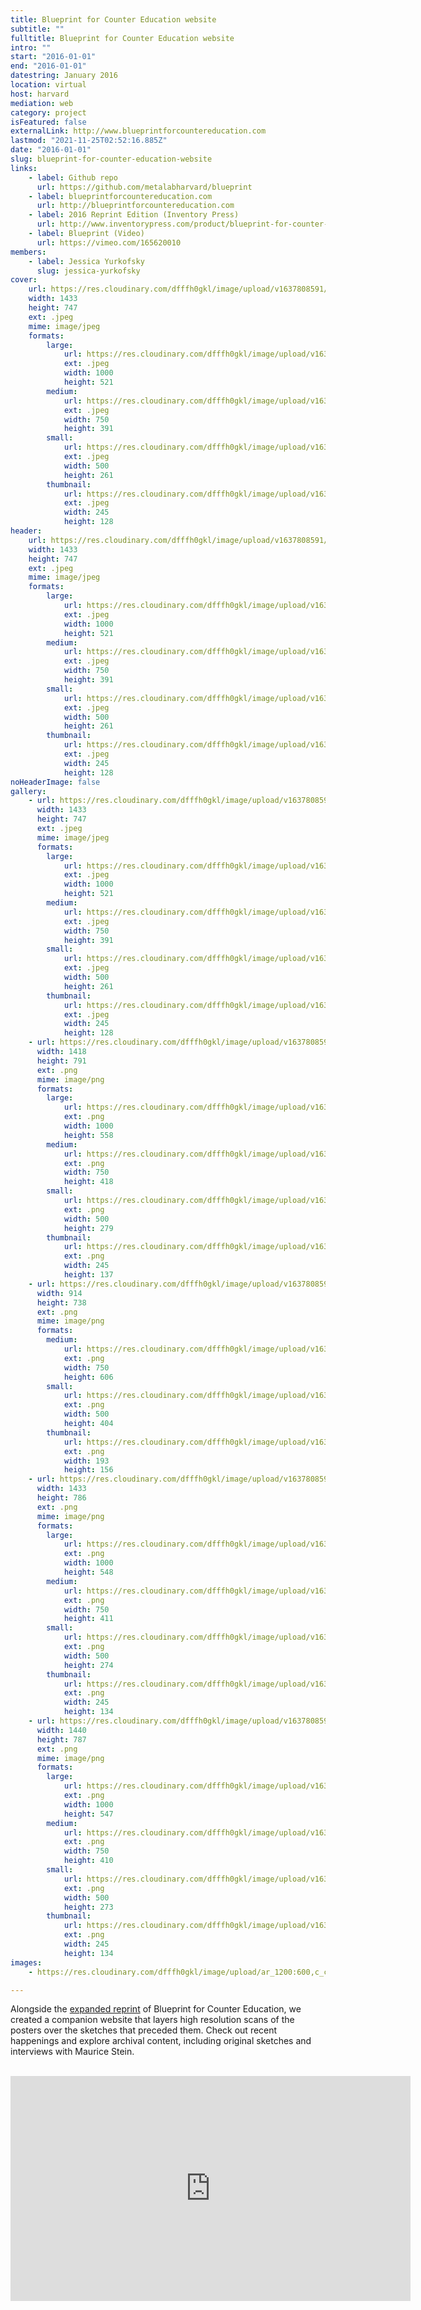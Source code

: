 ```yaml
---
title: Blueprint for Counter Education website
subtitle: ""
fulltitle: Blueprint for Counter Education website
intro: ""
start: "2016-01-01"
end: "2016-01-01"
datestring: January 2016
location: virtual
host: harvard
mediation: web
category: project
isFeatured: false
externalLink: http://www.blueprintforcountereducation.com
lastmod: "2021-11-25T02:52:16.885Z"
date: "2016-01-01"
slug: blueprint-for-counter-education-website
links:
    - label: Github repo
      url: https://github.com/metalabharvard/blueprint
    - label: blueprintforcountereducation.com
      url: http://blueprintforcountereducation.com
    - label: 2016 Reprint Edition (Inventory Press)
      url: http://www.inventorypress.com/product/blueprint-for-counter-education
    - label: Blueprint (Video)
      url: https://vimeo.com/165620010
members:
    - label: Jessica Yurkofsky
      slug: jessica-yurkofsky
cover:
    url: https://res.cloudinary.com/dfffh0gkl/image/upload/v1637808591/blueprintweb1_1184852a97.jpg
    width: 1433
    height: 747
    ext: .jpeg
    mime: image/jpeg
    formats:
        large:
            url: https://res.cloudinary.com/dfffh0gkl/image/upload/v1637808593/large_blueprintweb1_1184852a97.jpg
            ext: .jpeg
            width: 1000
            height: 521
        medium:
            url: https://res.cloudinary.com/dfffh0gkl/image/upload/v1637808593/medium_blueprintweb1_1184852a97.jpg
            ext: .jpeg
            width: 750
            height: 391
        small:
            url: https://res.cloudinary.com/dfffh0gkl/image/upload/v1637808593/small_blueprintweb1_1184852a97.jpg
            ext: .jpeg
            width: 500
            height: 261
        thumbnail:
            url: https://res.cloudinary.com/dfffh0gkl/image/upload/v1637808592/thumbnail_blueprintweb1_1184852a97.jpg
            ext: .jpeg
            width: 245
            height: 128
header:
    url: https://res.cloudinary.com/dfffh0gkl/image/upload/v1637808591/blueprintweb1_1184852a97.jpg
    width: 1433
    height: 747
    ext: .jpeg
    mime: image/jpeg
    formats:
        large:
            url: https://res.cloudinary.com/dfffh0gkl/image/upload/v1637808593/large_blueprintweb1_1184852a97.jpg
            ext: .jpeg
            width: 1000
            height: 521
        medium:
            url: https://res.cloudinary.com/dfffh0gkl/image/upload/v1637808593/medium_blueprintweb1_1184852a97.jpg
            ext: .jpeg
            width: 750
            height: 391
        small:
            url: https://res.cloudinary.com/dfffh0gkl/image/upload/v1637808593/small_blueprintweb1_1184852a97.jpg
            ext: .jpeg
            width: 500
            height: 261
        thumbnail:
            url: https://res.cloudinary.com/dfffh0gkl/image/upload/v1637808592/thumbnail_blueprintweb1_1184852a97.jpg
            ext: .jpeg
            width: 245
            height: 128
noHeaderImage: false
gallery:
    - url: https://res.cloudinary.com/dfffh0gkl/image/upload/v1637808591/blueprintweb1_1184852a97.jpg
      width: 1433
      height: 747
      ext: .jpeg
      mime: image/jpeg
      formats:
        large:
            url: https://res.cloudinary.com/dfffh0gkl/image/upload/v1637808593/large_blueprintweb1_1184852a97.jpg
            ext: .jpeg
            width: 1000
            height: 521
        medium:
            url: https://res.cloudinary.com/dfffh0gkl/image/upload/v1637808593/medium_blueprintweb1_1184852a97.jpg
            ext: .jpeg
            width: 750
            height: 391
        small:
            url: https://res.cloudinary.com/dfffh0gkl/image/upload/v1637808593/small_blueprintweb1_1184852a97.jpg
            ext: .jpeg
            width: 500
            height: 261
        thumbnail:
            url: https://res.cloudinary.com/dfffh0gkl/image/upload/v1637808592/thumbnail_blueprintweb1_1184852a97.jpg
            ext: .jpeg
            width: 245
            height: 128
    - url: https://res.cloudinary.com/dfffh0gkl/image/upload/v1637808591/blueprintweb4_44b3ed0089.png
      width: 1418
      height: 791
      ext: .png
      mime: image/png
      formats:
        large:
            url: https://res.cloudinary.com/dfffh0gkl/image/upload/v1637808592/large_blueprintweb4_44b3ed0089.png
            ext: .png
            width: 1000
            height: 558
        medium:
            url: https://res.cloudinary.com/dfffh0gkl/image/upload/v1637808593/medium_blueprintweb4_44b3ed0089.png
            ext: .png
            width: 750
            height: 418
        small:
            url: https://res.cloudinary.com/dfffh0gkl/image/upload/v1637808593/small_blueprintweb4_44b3ed0089.png
            ext: .png
            width: 500
            height: 279
        thumbnail:
            url: https://res.cloudinary.com/dfffh0gkl/image/upload/v1637808592/thumbnail_blueprintweb4_44b3ed0089.png
            ext: .png
            width: 245
            height: 137
    - url: https://res.cloudinary.com/dfffh0gkl/image/upload/v1637808592/blueprintweb2_451d2becfd.png
      width: 914
      height: 738
      ext: .png
      mime: image/png
      formats:
        medium:
            url: https://res.cloudinary.com/dfffh0gkl/image/upload/v1637808593/medium_blueprintweb2_451d2becfd.png
            ext: .png
            width: 750
            height: 606
        small:
            url: https://res.cloudinary.com/dfffh0gkl/image/upload/v1637808593/small_blueprintweb2_451d2becfd.png
            ext: .png
            width: 500
            height: 404
        thumbnail:
            url: https://res.cloudinary.com/dfffh0gkl/image/upload/v1637808592/thumbnail_blueprintweb2_451d2becfd.png
            ext: .png
            width: 193
            height: 156
    - url: https://res.cloudinary.com/dfffh0gkl/image/upload/v1637808591/blueprintweb5_cabb8c4be1.png
      width: 1433
      height: 786
      ext: .png
      mime: image/png
      formats:
        large:
            url: https://res.cloudinary.com/dfffh0gkl/image/upload/v1637808593/large_blueprintweb5_cabb8c4be1.png
            ext: .png
            width: 1000
            height: 548
        medium:
            url: https://res.cloudinary.com/dfffh0gkl/image/upload/v1637808593/medium_blueprintweb5_cabb8c4be1.png
            ext: .png
            width: 750
            height: 411
        small:
            url: https://res.cloudinary.com/dfffh0gkl/image/upload/v1637808594/small_blueprintweb5_cabb8c4be1.png
            ext: .png
            width: 500
            height: 274
        thumbnail:
            url: https://res.cloudinary.com/dfffh0gkl/image/upload/v1637808592/thumbnail_blueprintweb5_cabb8c4be1.png
            ext: .png
            width: 245
            height: 134
    - url: https://res.cloudinary.com/dfffh0gkl/image/upload/v1637808591/blueprintweb3_cb2b38744a.png
      width: 1440
      height: 787
      ext: .png
      mime: image/png
      formats:
        large:
            url: https://res.cloudinary.com/dfffh0gkl/image/upload/v1637808592/large_blueprintweb3_cb2b38744a.png
            ext: .png
            width: 1000
            height: 547
        medium:
            url: https://res.cloudinary.com/dfffh0gkl/image/upload/v1637808593/medium_blueprintweb3_cb2b38744a.png
            ext: .png
            width: 750
            height: 410
        small:
            url: https://res.cloudinary.com/dfffh0gkl/image/upload/v1637808593/small_blueprintweb3_cb2b38744a.png
            ext: .png
            width: 500
            height: 273
        thumbnail:
            url: https://res.cloudinary.com/dfffh0gkl/image/upload/v1637808592/thumbnail_blueprintweb3_cb2b38744a.png
            ext: .png
            width: 245
            height: 134
images:
    - https://res.cloudinary.com/dfffh0gkl/image/upload/ar_1200:600,c_crop/c_limit,h_1200,w_600/v1637808591/blueprintweb1_1184852a97.jpg

---
```

Alongside the [expanded reprint](http://www.inventorypress.com/product/blueprint-for-counter-education) of Blueprint for Counter Education, we created a companion website that layers high resolution scans of the posters over the sketches that preceded them. Check out recent happenings and explore archival content, including original sketches and interviews with Maurice Stein.

<br />

<iframe src="https://player.vimeo.com/video/165620010" width="640" height="360" frameborder="0" webkitallowfullscreen mozallowfullscreen allowfullscreen></iframe>